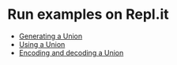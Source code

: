 Run examples on Repl.it
======================================

* [Generating a Union](https://replit.com/@ivangoremykin/Union-Code-Generation#main.swift)
* [Using a Union](https://replit.com/@ivangoremykin/Union#main.swift)
* [Encoding and decoding a Union](https://replit.com/@ivangoremykin/UnionCodable#main.swift)
